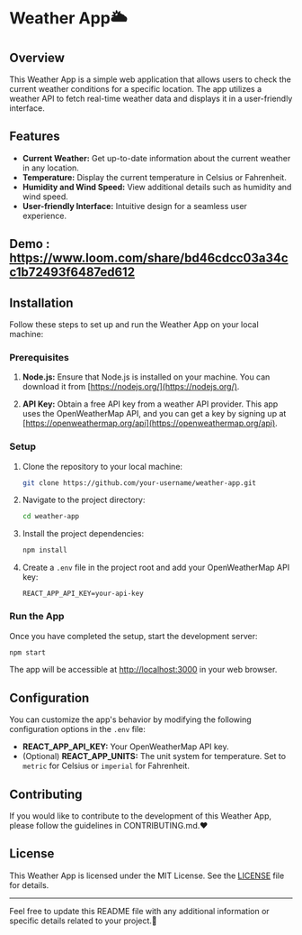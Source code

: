 # Weather App🌥️

## Overview

This Weather App is a simple web application that allows users to check the current weather conditions for a specific location. The app utilizes a weather API to fetch real-time weather data and displays it in a user-friendly interface.

## Features

- **Current Weather:** Get up-to-date information about the current weather in any location.
- **Temperature:** Display the current temperature in Celsius or Fahrenheit.
- **Humidity and Wind Speed:** View additional details such as humidity and wind speed.
- **User-friendly Interface:** Intuitive design for a seamless user experience.

## Demo : https://www.loom.com/share/bd46cdcc03a34cc1b72493f6487ed612

## Installation

Follow these steps to set up and run the Weather App on your local machine:

### Prerequisites

1. **Node.js:** Ensure that Node.js is installed on your machine. You can download it from [https://nodejs.org/](https://nodejs.org/).

2. **API Key:** Obtain a free API key from a weather API provider. This app uses the OpenWeatherMap API, and you can get a key by signing up at [https://openweathermap.org/api](https://openweathermap.org/api).

### Setup

1. Clone the repository to your local machine:

    ```bash
    git clone https://github.com/your-username/weather-app.git
    ```

2. Navigate to the project directory:

    ```bash
    cd weather-app
    ```

3. Install the project dependencies:

    ```bash
    npm install
    ```

4. Create a `.env` file in the project root and add your OpenWeatherMap API key:

    ```env
    REACT_APP_API_KEY=your-api-key
    ```

### Run the App

Once you have completed the setup, start the development server:

```bash
npm start
```

The app will be accessible at [http://localhost:3000](http://localhost:3000) in your web browser.

## Configuration

You can customize the app's behavior by modifying the following configuration options in the `.env` file:

- **REACT_APP_API_KEY:** Your OpenWeatherMap API key.
- (Optional) **REACT_APP_UNITS:** The unit system for temperature. Set to `metric` for Celsius or `imperial` for Fahrenheit.

## Contributing

If you would like to contribute to the development of this Weather App, please follow the guidelines in CONTRIBUTING.md.❤️

## License

This Weather App is licensed under the MIT License. See the [LICENSE](LICENSE) file for details.

---

Feel free to update this README file with any additional information or specific details related to your project.🙌
